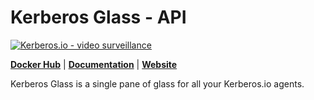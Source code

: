 # Kerberos Glass - API

[![Kerberos.io - video surveillance](https://kerberos.io/images/kerberos.png)](https://kerberos.io)

[**Docker Hub**](https://hub.docker.com/r/kerberos) | [**Documentation**](https://doc.kerberos.io) | [**Website**](https://kerberos.io)

Kerberos Glass is a single pane of glass for all your Kerberos.io agents.

